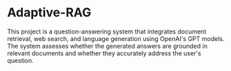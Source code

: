# Adaptive-RAG
This project is a question-answering system that integrates document retrieval, web search, and language generation using OpenAI's GPT models. The system assesses whether the generated answers are grounded in relevant documents and whether they accurately address the user's question.
